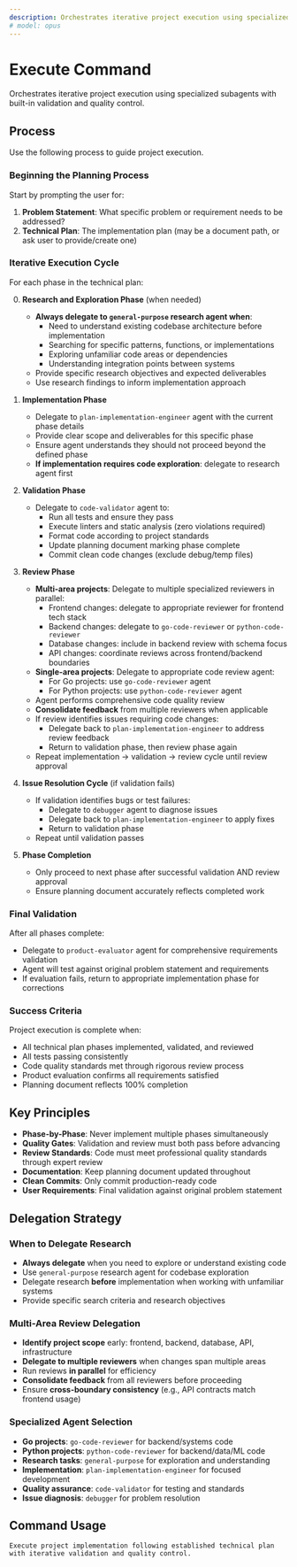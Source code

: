 ```yaml
---
description: Orchestrates iterative project execution using specialized subagents with built-in validation and quality control.
# model: opus
---
```


# Execute Command

Orchestrates iterative project execution using specialized subagents with built-in validation and quality control.

## Process

Use the following process to guide project execution.

### Beginning the Planning Process

Start by prompting the user for:
1. **Problem Statement**: What specific problem or requirement needs to be addressed?
2. **Technical Plan**: The implementation plan (may be a document path, or ask user to provide/create one)

### Iterative Execution Cycle

For each phase in the technical plan:

0. **Research and Exploration Phase** (when needed)
   - **Always delegate to `general-purpose` research agent when**:
     - Need to understand existing codebase architecture before implementation
     - Searching for specific patterns, functions, or implementations
     - Exploring unfamiliar code areas or dependencies
     - Understanding integration points between systems
   - Provide specific research objectives and expected deliverables
   - Use research findings to inform implementation approach

1. **Implementation Phase**
   - Delegate to `plan-implementation-engineer` agent with the current phase details
   - Provide clear scope and deliverables for this specific phase
   - Ensure agent understands they should not proceed beyond the defined phase
   - **If implementation requires code exploration**: delegate to research agent first

2. **Validation Phase**
   - Delegate to `code-validator` agent to:
     - Run all tests and ensure they pass
     - Execute linters and static analysis (zero violations required)
     - Format code according to project standards
     - Update planning document marking phase complete
     - Commit clean code changes (exclude debug/temp files)

3. **Review Phase**
   - **Multi-area projects**: Delegate to multiple specialized reviewers in parallel:
     - Frontend changes: delegate to appropriate reviewer for frontend tech stack
     - Backend changes: delegate to `go-code-reviewer` or `python-code-reviewer`
     - Database changes: include in backend review with schema focus
     - API changes: coordinate reviews across frontend/backend boundaries
   - **Single-area projects**: Delegate to appropriate code review agent:
     - For Go projects: use `go-code-reviewer` agent
     - For Python projects: use `python-code-reviewer` agent
   - Agent performs comprehensive code quality review
   - **Consolidate feedback** from multiple reviewers when applicable
   - If review identifies issues requiring code changes:
     - Delegate back to `plan-implementation-engineer` to address review feedback
     - Return to validation phase, then review phase again
   - Repeat implementation → validation → review cycle until review approval

4. **Issue Resolution Cycle** (if validation fails)
   - If validation identifies bugs or test failures:
     - Delegate to `debugger` agent to diagnose issues
     - Delegate back to `plan-implementation-engineer` to apply fixes
     - Return to validation phase
   - Repeat until validation passes

5. **Phase Completion**
   - Only proceed to next phase after successful validation AND review approval
   - Ensure planning document accurately reflects completed work

### Final Validation

After all phases complete:
- Delegate to `product-evaluator` agent for comprehensive requirements validation
- Agent will test against original problem statement and requirements
- If evaluation fails, return to appropriate implementation phase for corrections

### Success Criteria

Project execution is complete when:
- All technical plan phases implemented, validated, and reviewed
- All tests passing consistently
- Code quality standards met through rigorous review process
- Product evaluation confirms all requirements satisfied
- Planning document reflects 100% completion

## Key Principles

- **Phase-by-Phase**: Never implement multiple phases simultaneously
- **Quality Gates**: Validation and review must both pass before advancing
- **Review Standards**: Code must meet professional quality standards through expert review
- **Documentation**: Keep planning document updated throughout
- **Clean Commits**: Only commit production-ready code
- **User Requirements**: Final validation against original problem statement

## Delegation Strategy

### When to Delegate Research
- **Always delegate** when you need to explore or understand existing code
- Use `general-purpose` research agent for codebase exploration
- Delegate research **before** implementation when working with unfamiliar systems
- Provide specific search criteria and research objectives

### Multi-Area Review Delegation
- **Identify project scope** early: frontend, backend, database, API, infrastructure
- **Delegate to multiple reviewers** when changes span multiple areas
- Run reviews **in parallel** for efficiency
- **Consolidate feedback** from all reviewers before proceeding
- Ensure **cross-boundary consistency** (e.g., API contracts match frontend usage)

### Specialized Agent Selection
- **Go projects**: `go-code-reviewer` for backend/systems code
- **Python projects**: `python-code-reviewer` for backend/data/ML code
- **Research tasks**: `general-purpose` for exploration and understanding
- **Implementation**: `plan-implementation-engineer` for focused development
- **Quality assurance**: `code-validator` for testing and standards
- **Issue diagnosis**: `debugger` for problem resolution

## Command Usage

```
Execute project implementation following established technical plan with iterative validation and quality control.
```
